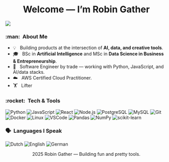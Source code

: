 <h1 align="center">Welcome — I’m Robin Gather</h1>

![](https://komarev.com/ghpvc/?username=robingather&color=006bed)

<h3> :man: &nbsp;About Me</h3>

- 💡 &nbsp; Building products at the intersection of **AI, data, and creative tools**.  
- 🎓 &nbsp; BSc in **Artificial Intelligence** and MSc in **Data Science in Business & Entrepreneurship**.  
- 💼 &nbsp; Software Engineer by trade — working with Python, JavaScript, and AI/data stacks. 
- ☁️ &nbsp; AWS Certified Cloud Practitioner.
- 🏋️ &nbsp; Lifter

<h3> :rocket: &nbsp;Tech & Tools</h3>

![Python](https://img.shields.io/badge/Python-14354C?style=for-the-badge&logo=python&logoColor=white)
![JavaScript](https://img.shields.io/badge/JavaScript-F7DF1E?style=for-the-badge&logo=javascript&logoColor=black)
![React](https://img.shields.io/badge/React-20232A?style=for-the-badge&logo=react&logoColor=61DAFB)
![Node.js](https://img.shields.io/badge/Node.js-43853D?style=for-the-badge&logo=node-dot-js&logoColor=white)
![PostgreSQL](https://img.shields.io/badge/PostgreSQL-316192?style=for-the-badge&logo=postgresql&logoColor=white)
![MySQL](https://img.shields.io/badge/MySQL-005C84?style=for-the-badge&logo=mysql&logoColor=white)
![Git](https://img.shields.io/badge/GIT-E44C30?style=for-the-badge&logo=git&logoColor=white)
![Docker](https://img.shields.io/badge/Docker-2496ED?style=for-the-badge&logo=docker&logoColor=white)
![Linux](https://img.shields.io/badge/Linux-FCC624?style=for-the-badge&logo=linux&logoColor=black)
![VSCode](https://img.shields.io/badge/VS%20Code-0078d7.svg?style=for-the-badge&logo=visual-studio-code&logoColor=white)
![Pandas](https://img.shields.io/badge/Pandas-150458?style=for-the-badge&logo=pandas&logoColor=white)
![NumPy](https://img.shields.io/badge/NumPy-013243?style=for-the-badge&logo=numpy&logoColor=white)
![scikit-learn](https://img.shields.io/badge/scikit--learn-F7931E?style=for-the-badge&logo=scikit-learn&logoColor=white)

<h3> 🗣️ &nbsp;Languages I Speak</h3>

![Dutch](https://img.shields.io/badge/Dutch-NL-blue?style=for-the-badge)
![English](https://img.shields.io/badge/English-EN-red?style=for-the-badge)
![German](https://img.shields.io/badge/German-DE-black?style=for-the-badge)

<p align="center">2025 Robin Gather — Building fun and pretty tools.</p>
